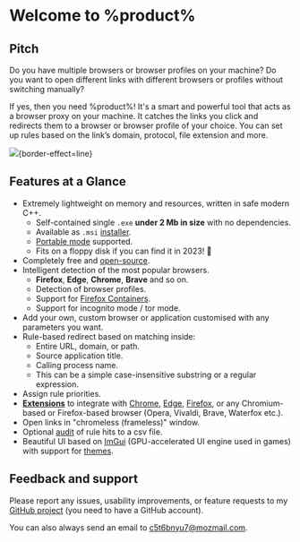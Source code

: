 # Welcome to %product%

## Pitch

Do you have multiple browsers or browser profiles on your machine? Do you want to open different links with different browsers or profiles without switching manually?

If yes, then you need %product%! It's a smart and powerful tool that acts as a browser proxy on your machine. It catches the links you click and redirects them to a browser or browser profile of your choice. You can set up rules based on the link’s domain, protocol, file extension and more.

![](one.png){border-effect=line}

## Features at a Glance

- Extremely lightweight on memory and resources, written in safe modern C++.
  - Self-contained single `.exe` **under 2 Mb in size** with no dependencies.
  - Available as `.msi` [installer](Installing.md).
  - [Portable mode](Installing.md) supported.
  - Fits on a floppy disk if you can find it in 2023! 💾
- Completely free and [open-source](https://github.com/aloneguid/bt).
- Intelligent detection of the most popular browsers.
  - **Firefox**, **Edge**, **Chrome**, **Brave** and so on.
  - Detection of browser profiles.
  - Support for [Firefox Containers](Installing.md).
  - Support for incognito mode / tor mode.
- Add your own, custom browser or application customised with any parameters you want.
- Rule-based redirect based on matching inside:
  - Entire URL, domain, or path.
  - Source application title.
  - Calling process name.
  - This can be a simple case-insensitive substring or a regular expression.
- Assign rule priorities.
- **[Extensions](Installing.md)** to integrate with [Chrome](https://chrome.google.com/webstore/detail/browser-tamer/oggcljknmiiomjekepdoindjcpnpglnd), [Edge](https://microsoftedge.microsoft.com/addons/detail/browser-tamer/gofjagaghddmjloaecpnldjmjlplicin), [Firefox](https://addons.mozilla.org/en-GB/firefox/addon/browser-tamer/), or any Chromium-based or Firefox-based browser (Opera, Vivaldi, Brave, Waterfox etc.).
- Open links in "chromeless (frameless)" window.
- Optional [audit](https://www.aloneguid.uk/posts/2023/07/bt-log-to-file/) of rule hits to a csv file.
- Beautiful UI based on [ImGui](https://github.com/ocornut/imgui) (GPU-accelerated UI engine used in games) with support for [themes](Installing.md).

## Feedback and support

Please report any issues, usability improvements, or feature requests to my
<a href="https://github.com/aloneguid/bt">GitHub project</a> (you need to have a GitHub account).

You can also always send an email to [c5t6bnyu7@mozmail.com](mailto:c5t6bnyu7@mozmail.com).
